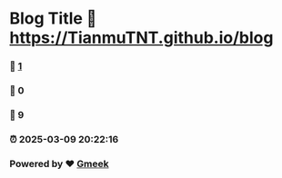 # Blog Title :link: https://TianmuTNT.github.io/blog 
### :page_facing_up: [1](https://TianmuTNT.github.io/blog/tag.html) 
### :speech_balloon: 0 
### :hibiscus: 9 
### :alarm_clock: 2025-03-09 20:22:16 
### Powered by :heart: [Gmeek](https://github.com/Meekdai/Gmeek)
